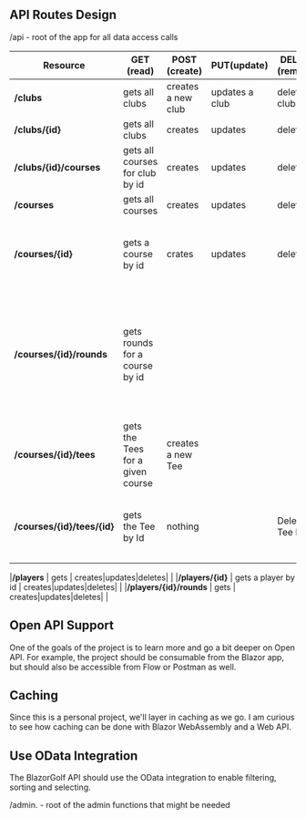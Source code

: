 


## API Routes Design 
/api - root of the app for all data access calls


|Resource|GET (read)|POST (create)|PUT(update)|DELETE (remove)|Details|
|---|---|---|---|---|---|
|**/clubs** | gets all clubs | creates a new club| updates a club |deletes a club| |
|**/clubs/{id}** | gets all clubs | creates|updates|deletes| | 
|**/clubs/{id}/courses** | gets all courses for club by id  | creates|updates|deletes| | 
|**/courses** | gets all courses | creates|updates|deletes|  |
|**/courses/{id}**  | gets a course by id| crates|updates|deletes| Should contain a link back to parent club|
|**/courses/{id}/rounds**  | gets rounds for a course by id| ||| Should contain a link back to parent club, should contain links to players by id|
|**/courses/{id}/tees** | gets the Tees for a given course | creates a new Tee |||Only gets and posts are allowed |
|**/courses/{id}/tees/{id}** | gets the Tee by Id | nothing ||Deletes a Tee by Id|Only gets and deletes are allowed |

|**/players** | gets | creates|updates|deletes| |
|**/players/{id}** | gets a player by id | creates|updates|deletes| |
|**/players/{id}/rounds** | gets | creates|updates|deletes| |

## Open API Support

One of the goals of the project is to learn more and go a bit deeper on Open API.  For example, the project should be consumable from the Blazor app, but should also be accessible from Flow or Postman as well.

## Caching

Since this is a personal project, we'll layer in caching as we go.  I am curious to see how caching can be done with Blazor WebAssembly and a Web API.  

## Use OData Integration 

The BlazorGolf API should use the OData integration to enable filtering, sorting and selecting. 



/admin. - root of the admin functions that might be needed 
